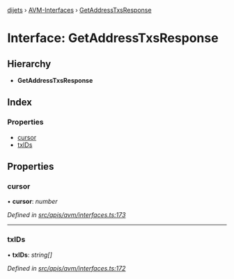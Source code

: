 [dijets](../README.md) › [AVM-Interfaces](../modules/avm_interfaces.md) › [GetAddressTxsResponse](avm_interfaces.getaddresstxsresponse.md)

# Interface: GetAddressTxsResponse

## Hierarchy

* **GetAddressTxsResponse**

## Index

### Properties

* [cursor](avm_interfaces.getaddresstxsresponse.md#cursor)
* [txIDs](avm_interfaces.getaddresstxsresponse.md#txids)

## Properties

###  cursor

• **cursor**: *number*

*Defined in [src/apis/avm/interfaces.ts:173](https://github.com/Dijets-Inc/dijetsjs/blob/master/src/apis/avm/interfaces.ts#L173)*

___

###  txIDs

• **txIDs**: *string[]*

*Defined in [src/apis/avm/interfaces.ts:172](https://github.com/Dijets-Inc/dijetsjs/blob/master/src/apis/avm/interfaces.ts#L172)*
